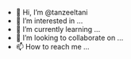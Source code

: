 - 👋 Hi, I’m @tanzeeltani
- 👀 I’m interested in ...
- 🌱 I’m currently learning ...
- 💞️ I’m looking to collaborate on ...
- 📫 How to reach me ...

<!---
tanzeeltani/tanzeeltani is a ✨ special ✨ repository because its `README.md` (this file) appears on your GitHub profile.
You can click the Preview link to take a look at your changes.
--->
